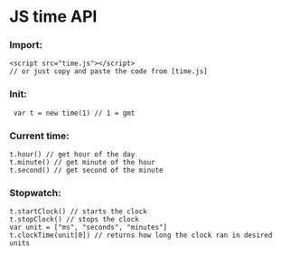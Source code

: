 # JS time API


### Import:
	

    <script src="time.js"></script>
    // or just copy and paste the code from [time.js]
### Init:
	 
	 var t = new time(1) // 1 = gmt
### Current time:
	
	t.hour() // get hour of the day
	t.minute() // get minute of the hour
	t.second() // get second of the minute

### Stopwatch:
	
	t.startClock() // starts the clock
	t.stopClock() // stops the clock
	var unit = ["ms", "seconds", "minutes"]
	t.clockTime(unit[0]) // returns how long the clock ran in desired units
